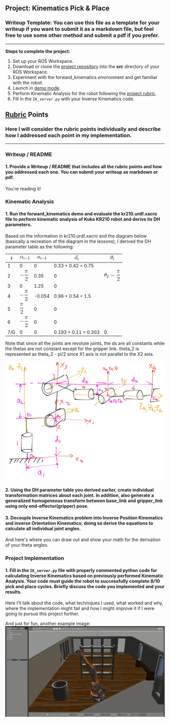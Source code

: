 ## Project: Kinematics Pick & Place
### Writeup Template: You can use this file as a template for your writeup if you want to submit it as a markdown file, but feel free to use some other method and submit a pdf if you prefer.

---


**Steps to complete the project:**  


1. Set up your ROS Workspace.
2. Download or clone the [project repository](https://github.com/udacity/RoboND-Kinematics-Project) into the ***src*** directory of your ROS Workspace.  
3. Experiment with the forward_kinematics environment and get familiar with the robot.
4. Launch in [demo mode](https://classroom.udacity.com/nanodegrees/nd209/parts/7b2fd2d7-e181-401e-977a-6158c77bf816/modules/8855de3f-2897-46c3-a805-628b5ecf045b/lessons/91d017b1-4493-4522-ad52-04a74a01094c/concepts/ae64bb91-e8c4-44c9-adbe-798e8f688193).
5. Perform Kinematic Analysis for the robot following the [project rubric](https://review.udacity.com/#!/rubrics/972/view).
6. Fill in the `IK_server.py` with your Inverse Kinematics code. 


[//]: # (Image References)

[alphai-1]: ./misc_images/alpha_i-1.gif
[diagram]: ./misc_images/kr210_diagram.png
[image3]: ./misc_images/misc2.png

## [Rubric](https://review.udacity.com/#!/rubrics/972/view) Points
### Here I will consider the rubric points individually and describe how I addressed each point in my implementation.  

---
### Writeup / README

#### 1. Provide a Writeup / README that includes all the rubric points and how you addressed each one.  You can submit your writeup as markdown or pdf.  

You're reading it!

### Kinematic Analysis
#### 1. Run the forward_kinematics demo and evaluate the kr210.urdf.xacro file to perform kinematic analysis of Kuka KR210 robot and derive its DH parameters.

Based on the information in kr210.urdf.xacro and the diagram below (basically a recreation of the diagram in the lessons), I derived the DH parameter table as the following:

| i | ![alphai-1](./misc_images/alpha_i-1.gif) | ![a_i-1](./misc_images/a_i-1.gif) | ![d_i](./misc_images/d_i.gif) | ![theta_i](./misc_images/theta_i.gif) |
| --- | --- | --- | --- | --- |
| 1 | 0 | 0 | 0.33 + 0.42 = 0.75 |  |
| 2 | ![-pi/2](./misc_images/-pi2.gif) | 0.35 | 0 | ![theta_2 - pi/2](./misc_images/theta_2-pi2.gif) |
| 3 | 0 | 1.25 | 0 |  |
| 4 | ![-pi/2](./misc_images/-pi2.gif) | -0.054 | 0.96 + 0.54 = 1.5 |  |
| 5 | ![pi/2](./misc_images/pi2.gif) | 0 | 0 |  |
| 6 | ![-pi/2](./misc_images/-pi2.gif) | 0 | 0 |  |
| 7/G | 0 | 0 | 0.193 + 0.11 = 0.303 | 0 |

Note that since all the joints are revolute joints, the ds are all constants while the thetas are not constant except for the gripper link. theta_2 is represented as theta_2 - pi/2 since X1 axis is not parallel to the X2 axis.

![KR210 DH Diagram][diagram]

#### 2. Using the DH parameter table you derived earlier, create individual transformation matrices about each joint. In addition, also generate a generalized homogeneous transform between base_link and gripper_link using only end-effector(gripper) pose.


#### 3. Decouple Inverse Kinematics problem into Inverse Position Kinematics and inverse Orientation Kinematics; doing so derive the equations to calculate all individual joint angles.

And here's where you can draw out and show your math for the derivation of your theta angles. 


### Project Implementation

#### 1. Fill in the `IK_server.py` file with properly commented python code for calculating Inverse Kinematics based on previously performed Kinematic Analysis. Your code must guide the robot to successfully complete 8/10 pick and place cycles. Briefly discuss the code you implemented and your results. 


Here I'll talk about the code, what techniques I used, what worked and why, where the implementation might fail and how I might improve it if I were going to pursue this project further.  


And just for fun, another example image:
![alt text][image3]
